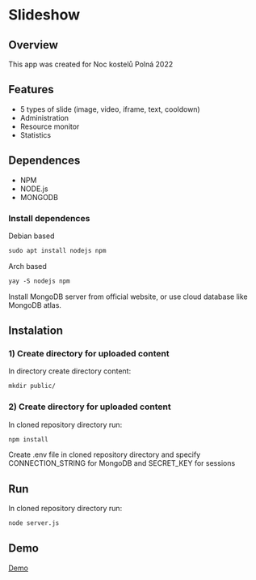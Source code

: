 # Slideshow

## Overview
This app was created for Noc kostelů Polná 2022

## Features
- 5 types of slide (image, video, iframe, text, cooldown)
- Administration
- Resource monitor
- Statistics

## Dependences
- NPM
- NODE.js
- MONGODB

### Install dependences
Debian based
```markdown
sudo apt install nodejs npm
```
Arch based
```markdown
yay -S nodejs npm
```

Install MongoDB server from official website, or use cloud database like MongoDB atlas.

## Instalation

### 1) Create directory for uploaded content
In directory create directory content:
```markdown
mkdir public/
```

### 2) Create directory for uploaded content

In cloned repository directory run:
```markdown
npm install
```
Create .env file in cloned repository directory and specify CONNECTION_STRING for MongoDB and SECRET_KEY for sessions

## Run
In cloned repository directory run:
```markdown
node server.js
```


## Demo
<a href="http://slideshow.jktech.dev">Demo<a>
